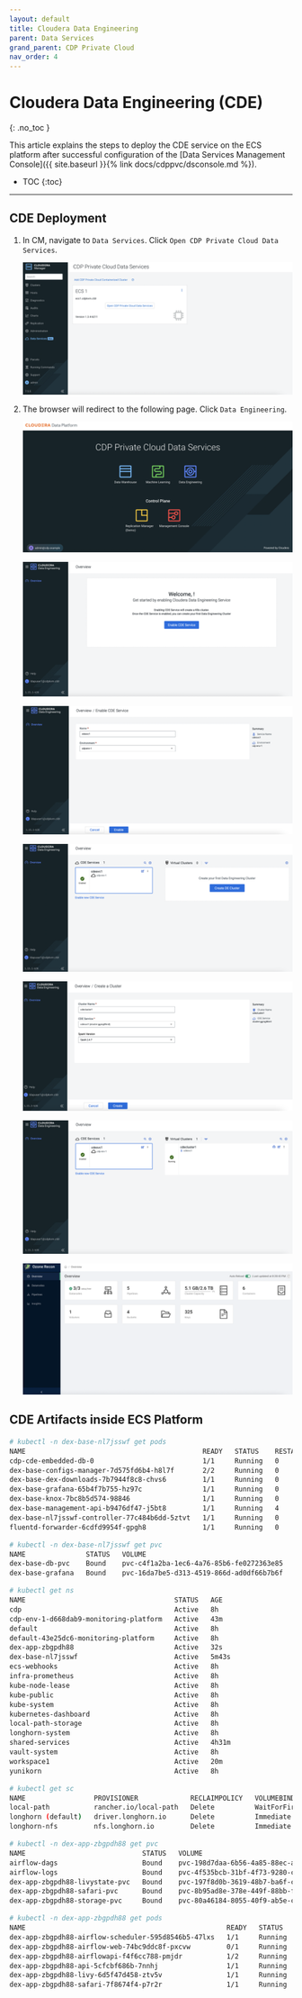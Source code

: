 ```yaml
---
layout: default
title: Cloudera Data Engineering
parent: Data Services
grand_parent: CDP Private Cloud
nav_order: 4
---
```


# Cloudera Data Engineering (CDE)
{: .no_toc }

This article explains the steps to deploy the CDE service on the ECS platform after successful configuration of the [Data Services Management Console]({{ site.baseurl }}{% link docs/cdppvc/dsconsole.md %}).

- TOC
{:toc}

---


## CDE Deployment

1. In CM, navigate to `Data Services`. Click `Open CDP Private Cloud Data Services`. 

    ![](../../assets/images/dsconsole/cmds.png)
    
2. The browser will redirect to the following page. Click `Data Engineering`.   

    ![](../../assets/images/dsconsole/dsmenu.png)
    
    
    ![](../../assets/images/cde/cde1.png)
    
    ![](../../assets/images/cde/cde2.png)
    
    ![](../../assets/images/cde/cde3.png)
    
    ![](../../assets/images/cde/cde4.png)
    
    ![](../../assets/images/cde/cde5.png)
    
    ![](../../assets/images/cde/ozoneaftercde.png)    

## CDE Artifacts inside ECS Platform

   ```bash
   # kubectl -n dex-base-nl7jsswf get pods
   NAME                                            READY   STATUS    RESTARTS   AGE
   cdp-cde-embedded-db-0                           1/1     Running   0          2m8s
   dex-base-configs-manager-7d575fd6b4-h8l7f       2/2     Running   0          2m8s
   dex-base-dex-downloads-7b7944f8c8-chvs6         1/1     Running   0          2m8s
   dex-base-grafana-65b4f7b755-hz97c               1/1     Running   0          2m8s
   dex-base-knox-7bc8b5d574-98846                  1/1     Running   0          2m8s
   dex-base-management-api-b9476df47-j5bt8         1/1     Running   4          2m8s
   dex-base-nl7jsswf-controller-77c484b6dd-5ztvt   1/1     Running   0          2m8s
   fluentd-forwarder-6cdfd9954f-gpgh8              1/1     Running   0          2m8s
   ```
   ```bash
   # kubectl -n dex-base-nl7jsswf get pvc
   NAME               STATUS   VOLUME                                     CAPACITY   ACCESS MODES   STORAGECLASS   AGE
   dex-base-db-pvc    Bound    pvc-c4f1a2ba-1ec6-4a76-85b6-fe0272363e85   100Gi      RWO            longhorn       2m14s
   dex-base-grafana   Bound    pvc-16da7be5-d313-4519-866d-ad0df66b7b6f   10Gi       RWO            longhorn       2m14s
   ```
   ```bash
   # kubectl get ns
   NAME                                     STATUS   AGE
   cdp                                      Active   8h
   cdp-env-1-d668dab9-monitoring-platform   Active   43m
   default                                  Active   8h
   default-43e25dc6-monitoring-platform     Active   8h
   dex-app-zbgpdh88                         Active   32s
   dex-base-nl7jsswf                        Active   5m43s
   ecs-webhooks                             Active   8h
   infra-prometheus                         Active   8h
   kube-node-lease                          Active   8h
   kube-public                              Active   8h
   kube-system                              Active   8h
   kubernetes-dashboard                     Active   8h
   local-path-storage                       Active   8h
   longhorn-system                          Active   8h
   shared-services                          Active   4h31m
   vault-system                             Active   8h
   workspace1                               Active   20m
   yunikorn                                 Active   8h
   ```
   
   ```bash   
   # kubectl get sc
   NAME                 PROVISIONER             RECLAIMPOLICY   VOLUMEBINDINGMODE      ALLOWVOLUMEEXPANSION   AGE
   local-path           rancher.io/local-path   Delete          WaitForFirstConsumer   false                  8h
   longhorn (default)   driver.longhorn.io      Delete          Immediate              true                   8h
   longhorn-nfs         nfs.longhorn.io         Delete          Immediate              false                  8h
   ```
   
   ```bash   
   # kubectl -n dex-app-zbgpdh88 get pvc
   NAME                             STATUS   VOLUME                                     CAPACITY   ACCESS MODES     STORAGECLASS   AGE
   airflow-dags                     Bound    pvc-198d7daa-6b56-4a85-88ec-af188e8ba78e   100Gi      RWX            longhorn-nfs   93s
   airflow-logs                     Bound    pvc-4f535bcb-31bf-4f73-9280-c68951727fa4   100Gi      RWX            longhorn-nfs   93s
   dex-app-zbgpdh88-livystate-pvc   Bound    pvc-197f8d0b-3619-48b7-ba6f-c835a49de798   100Gi      RWX            longhorn-nfs   93s
   dex-app-zbgpdh88-safari-pvc      Bound    pvc-8b95ad8e-378e-449f-88bb-fed3961fd67e   100Gi      RWX            longhorn-nfs   93s
   dex-app-zbgpdh88-storage-pvc     Bound    pvc-80a46184-8055-40f9-ab5e-cb0e693a7f60   100Gi      RWX            longhorn-nfs   93s
   ```

   ```bash
   # kubectl -n dex-app-zbgpdh88 get pods
   NAME                                                  READY   STATUS    RESTARTS   AGE
   dex-app-zbgpdh88-airflow-scheduler-595d8546b5-47lxs   1/1     Running   0          117s
   dex-app-zbgpdh88-airflow-web-74bc9ddc8f-pxcvw         0/1     Running   0          117s
   dex-app-zbgpdh88-airflowapi-f4f6cc788-pmjdr           1/2     Running   0          117s
   dex-app-zbgpdh88-api-5cfcbf686b-7nnhj                 1/1     Running   0          117s
   dex-app-zbgpdh88-livy-6d5f47d458-ztv5v                1/1     Running   0          117s
   dex-app-zbgpdh88-safari-7f8674f4-p7r2r                1/1     Running   0          117s
   ```
